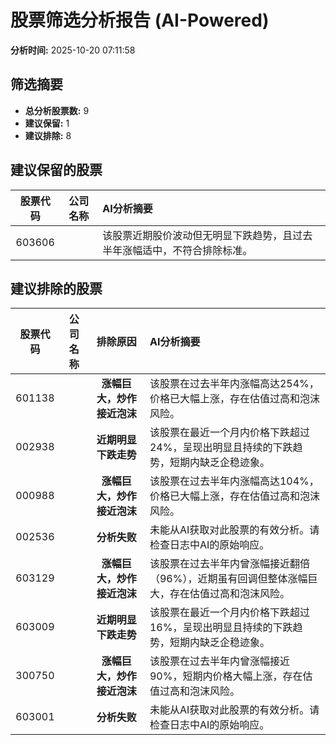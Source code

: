 # 股票筛选分析报告 (AI-Powered)

**分析时间:** 2025-10-20 07:11:58

## 筛选摘要

- **总分析股票数:** 9
- **建议保留:** 1
- **建议排除:** 8

## 建议保留的股票

| 股票代码 | 公司名称 | AI分析摘要 |
|:---:|:---:|:---|
| 603606 |  | 该股票近期股价波动但无明显下跌趋势，且过去半年涨幅适中，不符合排除标准。 |

## 建议排除的股票

| 股票代码 | 公司名称 | 排除原因 | AI分析摘要 |
|:---:|:---:|:---:|:---|
| 601138 |  | **涨幅巨大，炒作接近泡沫** | 该股票在过去半年内涨幅高达254%，价格已大幅上涨，存在估值过高和泡沫风险。 |
| 002938 |  | **近期明显下跌走势** | 该股票在最近一个月内价格下跌超过24%，呈现出明显且持续的下跌趋势，短期内缺乏企稳迹象。 |
| 000988 |  | **涨幅巨大，炒作接近泡沫** | 该股票在过去半年内涨幅高达104%，价格已大幅上涨，存在估值过高和泡沫风险。 |
| 002536 |  | **分析失败** | 未能从AI获取对此股票的有效分析。请检查日志中AI的原始响应。 |
| 603129 |  | **涨幅巨大，炒作接近泡沫** | 该股票在过去半年内曾涨幅接近翻倍（96%），近期虽有回调但整体涨幅巨大，存在估值过高和泡沫风险。 |
| 603009 |  | **近期明显下跌走势** | 该股票在最近一个月内价格下跌超过16%，呈现出明显且持续的下跌趋势，短期内缺乏企稳迹象。 |
| 300750 |  | **涨幅巨大，炒作接近泡沫** | 该股票在过去半年内曾涨幅接近90%，短期内价格大幅上涨，存在估值过高和泡沫风险。 |
| 603001 |  | **分析失败** | 未能从AI获取对此股票的有效分析。请检查日志中AI的原始响应。 |
